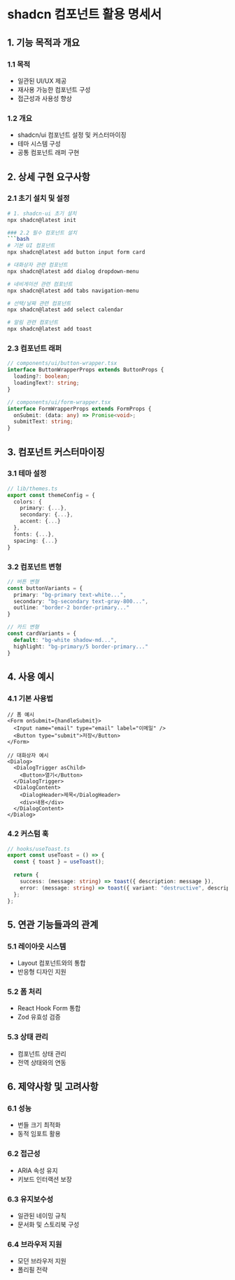 # shadcn 컴포넌트 활용 명세서

## 1. 기능 목적과 개요
### 1.1 목적
  - 일관된 UI/UX 제공
  - 재사용 가능한 컴포넌트 구성
  - 접근성과 사용성 향상

### 1.2 개요
  - shadcn/ui 컴포넌트 설정 및 커스터마이징
  - 테마 시스템 구성
  - 공통 컴포넌트 래퍼 구현

## 2. 상세 구현 요구사항
### 2.1 초기 설치 및 설정
  ```bash
  # 1. shadcn-ui 초기 설치
  npx shadcn@latest init

### 2.2 필수 컴포넌트 설치
  ```bash
  # 기본 UI 컴포넌트
  npx shadcn@latest add button input form card

  # 대화상자 관련 컴포넌트
  npx shadcn@latest add dialog dropdown-menu

  # 네비게이션 관련 컴포넌트
  npx shadcn@latest add tabs navigation-menu

  # 선택/날짜 관련 컴포넌트
  npx shadcn@latest add select calendar

  # 알림 관련 컴포넌트
  npx shadcn@latest add toast
  ```

### 2.3 컴포넌트 래퍼
  ```typescript
  // components/ui/button-wrapper.tsx
  interface ButtonWrapperProps extends ButtonProps {
    loading?: boolean;
    loadingText?: string;
  }

  // components/ui/form-wrapper.tsx
  interface FormWrapperProps extends FormProps {
    onSubmit: (data: any) => Promise<void>;
    submitText: string;
  }
  ```

## 3. 컴포넌트 커스터마이징
### 3.1 테마 설정
  ```typescript
  // lib/themes.ts
  export const themeConfig = {
    colors: {
      primary: {...},
      secondary: {...},
      accent: {...}
    },
    fonts: {...},
    spacing: {...}
  }
  ```

### 3.2 컴포넌트 변형
  ```typescript
  // 버튼 변형
  const buttonVariants = {
    primary: "bg-primary text-white...",
    secondary: "bg-secondary text-gray-800...",
    outline: "border-2 border-primary..."
  }

  // 카드 변형
  const cardVariants = {
    default: "bg-white shadow-md...",
    highlight: "bg-primary/5 border-primary..."
  }
  ```

## 4. 사용 예시
### 4.1 기본 사용법
  ```tsx
  // 폼 예시
  <Form onSubmit={handleSubmit}>
    <Input name="email" type="email" label="이메일" />
    <Button type="submit">저장</Button>
  </Form>

  // 대화상자 예시
  <Dialog>
    <DialogTrigger asChild>
      <Button>열기</Button>
    </DialogTrigger>
    <DialogContent>
      <DialogHeader>제목</DialogHeader>
      <div>내용</div>
    </DialogContent>
  </Dialog>
  ```

### 4.2 커스텀 훅
  ```typescript
  // hooks/useToast.ts
  export const useToast = () => {
    const { toast } = useToast();
    
    return {
      success: (message: string) => toast({ description: message }),
      error: (message: string) => toast({ variant: "destructive", description: message })
    };
  };
  ```

## 5. 연관 기능들과의 관계
### 5.1 레이아웃 시스템
  - Layout 컴포넌트와의 통합
  - 반응형 디자인 지원

### 5.2 폼 처리
  - React Hook Form 통합
  - Zod 유효성 검증

### 5.3 상태 관리
  - 컴포넌트 상태 관리
  - 전역 상태와의 연동

## 6. 제약사항 및 고려사항
### 6.1 성능
  - 번들 크기 최적화
  - 동적 임포트 활용

### 6.2 접근성
  - ARIA 속성 유지
  - 키보드 인터랙션 보장

### 6.3 유지보수성
  - 일관된 네이밍 규칙
  - 문서화 및 스토리북 구성

### 6.4 브라우저 지원
  - 모던 브라우저 지원
  - 폴리필 전략 
